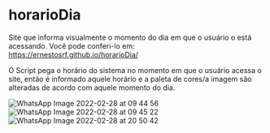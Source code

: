 # horarioDia
Site que informa visualmente o momento do dia em que o usuário o está acessando. Você pode conferi-lo em: https://ernestosrf.github.io/horarioDia/

O Script pega o horário do sistema no momento em que o usuário acessa o site, então é informado aquele horário e a paleta de cores/a imagem são alteradas de acordo com aquele momento do dia.

![WhatsApp Image 2022-02-28 at 09 44 56](https://user-images.githubusercontent.com/79682382/156057837-4442780e-53f8-4f91-9c32-5b5def1e8907.jpeg)
![WhatsApp Image 2022-02-28 at 09 45 22](https://user-images.githubusercontent.com/79682382/156057846-6c1740bb-0b41-4a55-a338-be155702eb01.jpeg)
![WhatsApp Image 2022-02-28 at 20 50 42](https://user-images.githubusercontent.com/79682382/156057852-23399466-1bfa-47ce-ad2b-462d74613e0c.jpeg)
